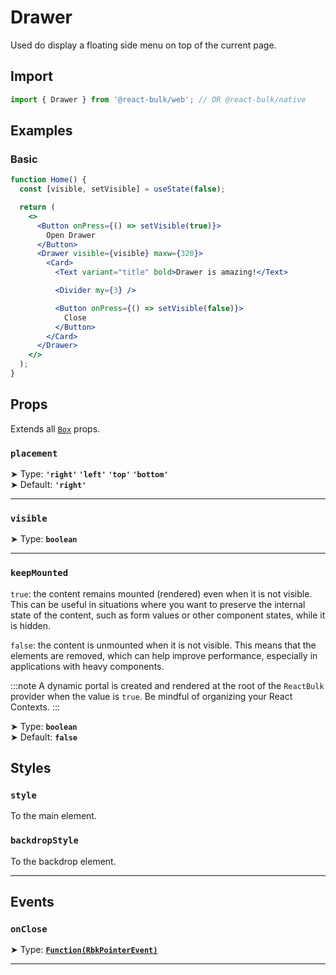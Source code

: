 # Drawer

Used do display a floating side menu on top of the current page.

## Import

```jsx
import { Drawer } from '@react-bulk/web'; // OR @react-bulk/native
```

## Examples

### Basic

```jsx live
function Home() {
  const [visible, setVisible] = useState(false);

  return (
    <>
      <Button onPress={() => setVisible(true)}>
        Open Drawer
      </Button>
      <Drawer visible={visible} maxw={320}>
        <Card>
          <Text variant="title" bold>Drawer is amazing!</Text>

          <Divider my={3} />

          <Button onPress={() => setVisible(false)}>
            Close
          </Button>
        </Card>
      </Drawer>
    </>
  );
}
```

## Props

Extends all [`Box`](/docs/core/box#props) props.

### **`placement`**

➤ Type: **`'right'` `'left'` `'top'` `'bottom'`** <br/>
➤ Default: **`'right'`** <br/>

---

### **`visible`**

➤ Type: **`boolean`** <br/>

---

### **`keepMounted`**

`true`: the content remains mounted (rendered) even when it is not visible. This can be useful in situations where you want to preserve the internal state of the content, such as form values or other component states, while it is hidden.

`false`: the content is unmounted when it is not visible. This means that the elements are removed, which can help improve performance, especially in applications with heavy components.

:::note
A dynamic portal is created and rendered at the root of the `ReactBulk` provider when the value is `true`. Be mindful of organizing your React Contexts.
:::

➤ Type: **`boolean`** <br/>
➤ Default: **`false`** <br/>

## Styles

### **`style`**
To the main element.

### **`backdropStyle`**
To the backdrop element.

---

## Events

### **`onClose`**

➤ Type: **[`Function(RbkPointerEvent)`](/docs/type-reference/rbk-pointer-event)** <br/>

---
